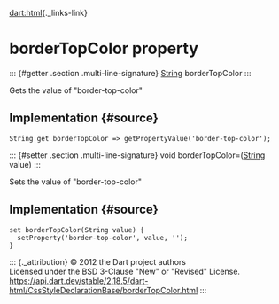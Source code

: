 [dart:html](../../dart-html/dart-html-library){._links-link}

borderTopColor property
=======================

::: {#getter .section .multi-line-signature}
[String](../../dart-core/string-class) borderTopColor
:::

Gets the value of \"border-top-color\"

Implementation {#source}
--------------

``` {.language-dart data-language="dart"}
String get borderTopColor => getPropertyValue('border-top-color');
```

::: {#setter .section .multi-line-signature}
void borderTopColor=([String](../../dart-core/string-class) value)
:::

Sets the value of \"border-top-color\"

Implementation {#source}
--------------

``` {.language-dart data-language="dart"}
set borderTopColor(String value) {
  setProperty('border-top-color', value, '');
}
```

::: {._attribution}
© 2012 the Dart project authors\
Licensed under the BSD 3-Clause \"New\" or \"Revised\" License.\
<https://api.dart.dev/stable/2.18.5/dart-html/CssStyleDeclarationBase/borderTopColor.html>
:::
